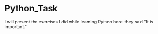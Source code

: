 # Python_Task
	
I will present the exercises I did while learning Python here, they said "It is important."
